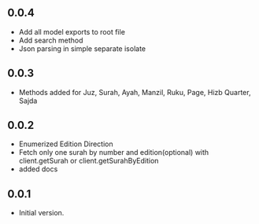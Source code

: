 ## 0.0.4

- Add all model exports to root file
- Add search method
- Json parsing in simple separate isolate

## 0.0.3

- Methods added for Juz, Surah, Ayah, Manzil, Ruku, Page, Hizb Quarter, Sajda

## 0.0.2

- Enumerized Edition Direction
- Fetch only one surah by number and edition(optional) with client.getSurah or client.getSurahByEdition
- added docs

## 0.0.1

- Initial version.

